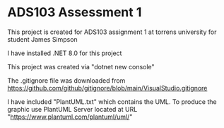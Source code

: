 # ADS103 Assessment 1
This project is created for ADS103 assignment 1 at torrens university for student James Simpson

I have installed .NET 8.0 for this project

This project was created via "dotnet new console"

The .gitignore file was downloaded from https://github.com/github/gitignore/blob/main/VisualStudio.gitignore

I have included "PlantUML.txt" which contains the UML. To produce the graphic use PlantUML Server located at URL "https://www.plantuml.com/plantuml/uml/"

